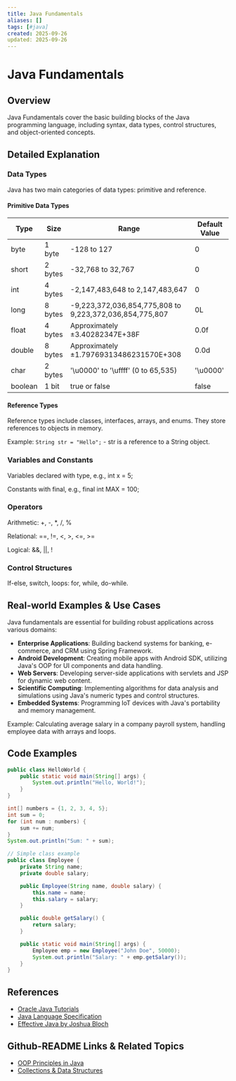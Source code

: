 ```yaml
---
title: Java Fundamentals
aliases: []
tags: [#java]
created: 2025-09-26
updated: 2025-09-26
---
```


# Java Fundamentals

## Overview

Java Fundamentals cover the basic building blocks of the Java programming language, including syntax, data types, control structures, and object-oriented concepts.

## Detailed Explanation

### Data Types

Java has two main categories of data types: primitive and reference.

#### Primitive Data Types

| Type    | Size    | Range                                      | Default Value |
|---------|---------|--------------------------------------------|---------------|
| byte    | 1 byte  | -128 to 127                               | 0             |
| short   | 2 bytes | -32,768 to 32,767                         | 0             |
| int     | 4 bytes | -2,147,483,648 to 2,147,483,647           | 0             |
| long    | 8 bytes | -9,223,372,036,854,775,808 to 9,223,372,036,854,775,807 | 0L            |
| float   | 4 bytes | Approximately ±3.40282347E+38F            | 0.0f          |
| double  | 8 bytes | Approximately ±1.79769313486231570E+308   | 0.0d          |
| char    | 2 bytes | '\u0000' to '\uffff' (0 to 65,535)        | '\u0000'      |
| boolean | 1 bit   | true or false                              | false         |

#### Reference Types

Reference types include classes, interfaces, arrays, and enums. They store references to objects in memory.

Example: `String str = "Hello";` - str is a reference to a String object.

### Variables and Constants

Variables declared with type, e.g., int x = 5;

Constants with final, e.g., final int MAX = 100;

### Operators

Arithmetic: +, -, *, /, %

Relational: ==, !=, <, >, <=, >=

Logical: &&, ||, !

### Control Structures

If-else, switch, loops: for, while, do-while.

## Real-world Examples & Use Cases

Java fundamentals are essential for building robust applications across various domains:

- **Enterprise Applications**: Building backend systems for banking, e-commerce, and CRM using Spring Framework.
- **Android Development**: Creating mobile apps with Android SDK, utilizing Java's OOP for UI components and data handling.
- **Web Servers**: Developing server-side applications with servlets and JSP for dynamic web content.
- **Scientific Computing**: Implementing algorithms for data analysis and simulations using Java's numeric types and control structures.
- **Embedded Systems**: Programming IoT devices with Java's portability and memory management.

Example: Calculating average salary in a company payroll system, handling employee data with arrays and loops.

## Code Examples

```java
public class HelloWorld {
    public static void main(String[] args) {
        System.out.println("Hello, World!");
    }
}
```

```java
int[] numbers = {1, 2, 3, 4, 5};
int sum = 0;
for (int num : numbers) {
    sum += num;
}
System.out.println("Sum: " + sum);
```

```java
// Simple class example
public class Employee {
    private String name;
    private double salary;

    public Employee(String name, double salary) {
        this.name = name;
        this.salary = salary;
    }

    public double getSalary() {
        return salary;
    }

    public static void main(String[] args) {
        Employee emp = new Employee("John Doe", 50000);
        System.out.println("Salary: " + emp.getSalary());
    }
}
```

## References

- [Oracle Java Tutorials](https://docs.oracle.com/javase/tutorial/)
- [Java Language Specification](https://docs.oracle.com/javase/specs/jls/se21/html/index.html)
- [Effective Java by Joshua Bloch](https://www.amazon.com/Effective-Java-Joshua-Bloch/dp/0134685997)

## Github-README Links & Related Topics

- [OOP Principles in Java](../oop-principles-in-java/)
- [Collections & Data Structures](../collections-and-data-structures/)
